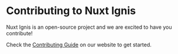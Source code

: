 # Contributing to Nuxt Ignis

Nuxt Ignis is an open-source project and we are excited to have you contribute! 

Check the [Contributing Guide](https://nuxt-ignis.com/5-1-contributing) on our website to get started.
